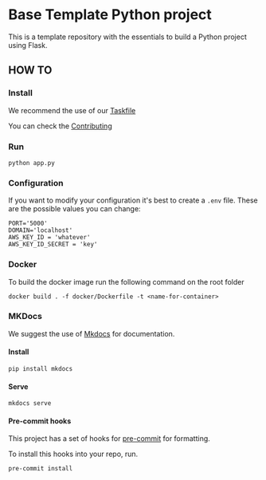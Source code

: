 # Base Template Python project

This is a template repository with the essentials to build a Python project using Flask.

## HOW TO

### Install

We recommend the use of our [Taskfile](https://github.com/adriancooney/taskfile)

You can check the [Contributing](.github/contributing.md)

### Run

```
python app.py
```

### Configuration

If you want to modify your configuration it's best to create a `.env` file. These are the possible values you can change:

```
PORT='5000'
DOMAIN='localhost'
AWS_KEY_ID = 'whatever'
AWS_KEY_ID_SECRET = 'key'
```

### Docker

To build the docker image run the following command on the root folder

```
docker build . -f docker/Dockerfile -t <name-for-container>
```

### MKDocs

We suggest the use of [Mkdocs](https://www.mkdocs.org/getting-started/) for documentation.

#### Install

```
pip install mkdocs
```

#### Serve

```
mkdocs serve
```

#### Pre-commit hooks

This project has a set of hooks for [pre-commit](https://pre-commit.com/) for formatting.

To install this hooks into your repo, run.

```
pre-commit install
```
